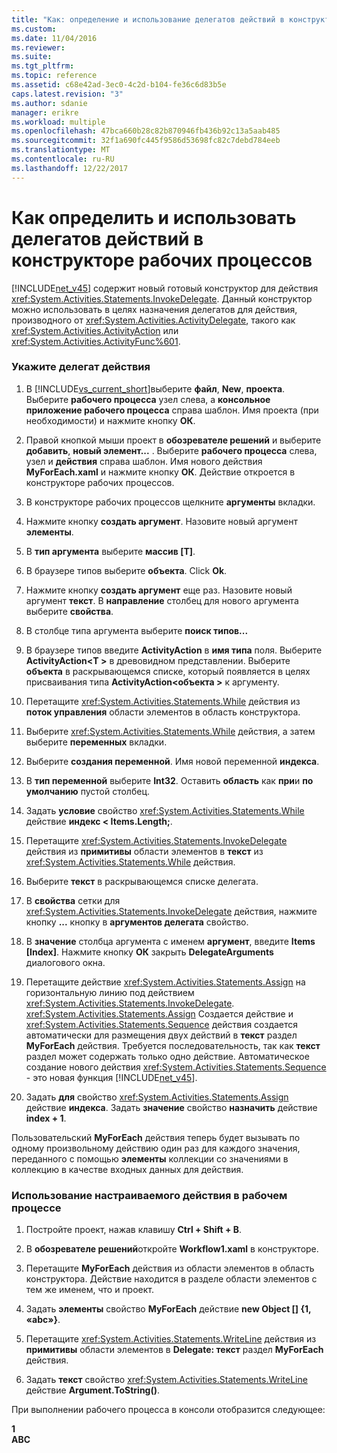 ```yaml
---
title: "Как: определение и использование делегатов действий в конструкторе рабочих процессов | Документы Microsoft"
ms.custom: 
ms.date: 11/04/2016
ms.reviewer: 
ms.suite: 
ms.tgt_pltfrm: 
ms.topic: reference
ms.assetid: c68e42ad-3ec0-4c2d-b104-fe36c6d83b5e
caps.latest.revision: "3"
ms.author: sdanie
manager: erikre
ms.workload: multiple
ms.openlocfilehash: 47bca660b28c82b870946fb436b92c13a5aab485
ms.sourcegitcommit: 32f1a690fc445f9586d53698fc82c7debd784eeb
ms.translationtype: MT
ms.contentlocale: ru-RU
ms.lasthandoff: 12/22/2017
---
```

# <a name="how-to-define-and-consume-activity-delegates-in-the-workflow-designer"></a>Как определить и использовать делегатов действий в конструкторе рабочих процессов
[!INCLUDE[net_v45](../ide/includes/net_v45_md.md)] содержит новый готовый конструктор для действия <xref:System.Activities.Statements.InvokeDelegate>. Данный конструктор можно использовать в целях назначения делегатов для действия, производного от <xref:System.Activities.ActivityDelegate>, такого как <xref:System.Activities.ActivityAction> или <xref:System.Activities.ActivityFunc%601>.  
  
### <a name="define-an-activity-delegate"></a>Укажите делегат действия  
  
1.  В [!INCLUDE[vs_current_short](../code-quality/includes/vs_current_short_md.md)]выберите **файл**, **New**, **проекта**. Выберите **рабочего процесса** узел слева, а **консольное приложение рабочего процесса** справа шаблон. Имя проекта (при необходимости) и нажмите кнопку **ОК**.  
  
2.  Правой кнопкой мыши проект в **обозревателе решений** и выберите **добавить**, **новый элемент...** . Выберите **рабочего процесса** слева, узел и **действия** справа шаблон. Имя нового действия **MyForEach.xaml** и нажмите кнопку **ОК**. Действие откроется в конструкторе рабочих процессов.  
  
3.  В конструкторе рабочих процессов щелкните **аргументы** вкладки.  
  
4.  Нажмите кнопку **создать аргумент**. Назовите новый аргумент **элементы**.  
  
5.  В **тип аргумента** выберите **массив [T]**.  
  
6.  В браузере типов выберите **объекта**. Click **Ok**.  
  
7.  Нажмите кнопку **создать аргумент** еще раз. Назовите новый аргумент **текст**. В **направление** столбец для нового аргумента выберите **свойства**.  
  
8.  В столбце типа аргумента выберите **поиск типов...**  
  
9. В браузере типов введите **ActivityAction** в **имя типа** поля. Выберите **ActivityAction\<T >** в древовидном представлении. Выберите **объекта** в раскрывающемся списке, который появляется в целях присваивания типа **ActivityAction\<объекта >** к аргументу.  
  
10. Перетащите <xref:System.Activities.Statements.While> действия из **поток управления** области элементов в область конструктора.  
  
11. Выберите <xref:System.Activities.Statements.While> действия, а затем выберите **переменных** вкладки.  
  
12. Выберите **создания переменной**. Имя новой переменной **индекса**.  
  
13. В **тип переменной** выберите **Int32**. Оставить **область** как **при**и **по умолчанию** пустой столбец.  
  
14. Задать **условие** свойство <xref:System.Activities.Statements.While> действие **индекс < Items.Length;**.  
  
15. Перетащите <xref:System.Activities.Statements.InvokeDelegate> действия из **примитивы** области элементов в **текст** из <xref:System.Activities.Statements.While> действия.  
  
16. Выберите **текст** в раскрывающемся списке делегата.  
  
17. В **свойства** сетки для <xref:System.Activities.Statements.InvokeDelegate> действия, нажмите кнопку **...**  кнопку в **аргументов делегата** свойство.  
  
18. В **значение** столбца аргумента с именем **аргумент**, введите **Items [Index]**. Нажмите кнопку **ОК** закрыть **DelegateArguments** диалогового окна.  
  
19. Перетащите действие <xref:System.Activities.Statements.Assign> на горизонтальную линию под действием <xref:System.Activities.Statements.InvokeDelegate>. <xref:System.Activities.Statements.Assign> Создается действие и <xref:System.Activities.Statements.Sequence> действия создается автоматически для размещения двух действий в **текст** раздел **MyForEach** действия. Требуется последовательность, так как **текст** раздел может содержать только одно действие. Автоматическое создание нового действия <xref:System.Activities.Statements.Sequence> - это новая функция [!INCLUDE[net_v45](../ide/includes/net_v45_md.md)].  
  
20. Задать **для** свойство <xref:System.Activities.Statements.Assign> действие **индекса**. Задать **значение** свойство **назначить** действие **index + 1**.  
  
 Пользовательский **MyForEach** действия теперь будет вызывать по одному произвольному действию один раз для каждого значения, переданного с помощью **элементы** коллекции со значениями в коллекцию в качестве входных данных для действия.  
  
### <a name="use-the-custom-activity-in-a-workflow"></a>Использование настраиваемого действия в рабочем процессе  
  
1.  Постройте проект, нажав клавишу **Ctrl + Shift + B**.  
  
2.  В **обозревателе решений**откройте **Workflow1.xaml** в конструкторе.  
  
3.  Перетащите **MyForEach** действия из области элементов в область конструктора. Действие находится в разделе области элементов с тем же именем, что и проект.  
  
4.  Задать **элементы** свойство **MyForEach** действие **new Object [] {1, «abc»}**.  
  
5.  Перетащите <xref:System.Activities.Statements.WriteLine> действия из **примитивы** области элементов в **Delegate: текст** раздел **MyForEach** действия.  
  
6.  Задать **текст** свойство <xref:System.Activities.Statements.WriteLine> действие **Argument.ToString()**.  
  
 При выполнении рабочего процесса в консоли отобразится следующее:  
  
 **1**   
**ABC**